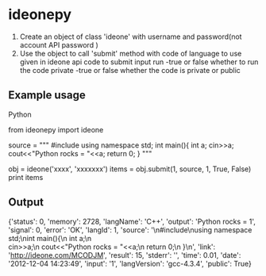 ideonepy
========

1. Create an object of class 'ideone' with 
    username and password(not account API password ) 
2. Use the object to call 'submit' method with
    code of language to use given in ideone api
    code to submit
    input
    run -true or false whether to run the code
    private -true or false whether the code is private or public
    

Example usage 
-------------

  Python
  
  from ideonepy import ideone


  source = """
  #include<iostream>
  using namespace std;
  int main(){
      int a;
      cin>>a;
      cout<<"Python rocks = "<<a;
      return 0;
      }
  """

  obj = ideone('xxxx', 'xxxxxxx')
  items = obj.submit(1, source, 1, True, False)
  print items
  
Output
------
  
  {'status': 0, 'memory': 2728, 'langName': 'C++', 'output': 'Python rocks = 1', 'signal': 0, 'error': 
'OK', 'langId': 1, 'source': '\n#include<iostream>\nusing namespace std;\nint main(){\n    int a;\n    
cin>>a;\n    cout<<"Python rocks = "<<a;\n    return 0;\n    }\n', 'link': 'http://ideone.com/MCODJM', 
'result': 15, 'stderr': '', 'time': 0.01, 'date': '2012-12-04 14:23:49', 'input': '1', 'langVersion': 
'gcc-4.3.4', 'public': True}